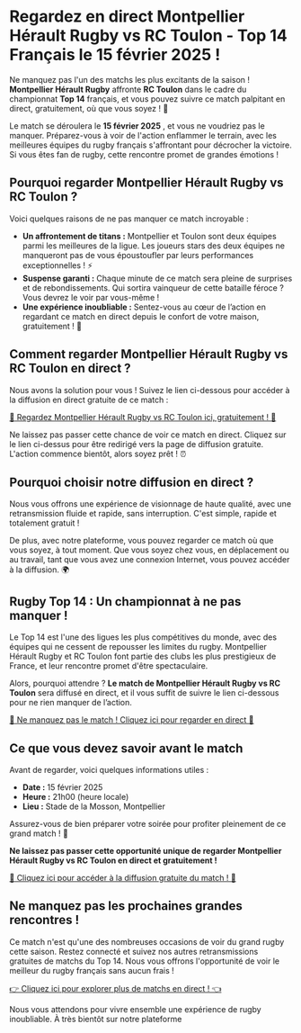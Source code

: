 # Regardez en direct Montpellier Hérault Rugby vs RC Toulon - Top 14 Français le 15 février 2025 !

Ne manquez pas l'un des matchs les plus excitants de la saison ! **Montpellier Hérault Rugby** affronte **RC Toulon** dans le cadre du championnat **Top 14** français, et vous pouvez suivre ce match palpitant en direct, gratuitement, où que vous soyez ! 🎉

Le match se déroulera le **15 février 2025** , et vous ne voudriez pas le manquer. Préparez-vous à voir de l'action enflammer le terrain, avec les meilleures équipes du rugby français s'affrontant pour décrocher la victoire. Si vous êtes fan de rugby, cette rencontre promet de grandes émotions !

## Pourquoi regarder Montpellier Hérault Rugby vs RC Toulon ?

Voici quelques raisons de ne pas manquer ce match incroyable :

- **Un affrontement de titans :** Montpellier et Toulon sont deux équipes parmi les meilleures de la ligue. Les joueurs stars des deux équipes ne manqueront pas de vous époustoufler par leurs performances exceptionnelles ! ⚡
- **Suspense garanti :** Chaque minute de ce match sera pleine de surprises et de rebondissements. Qui sortira vainqueur de cette bataille féroce ? Vous devrez le voir par vous-même !
- **Une expérience inoubliable :** Sentez-vous au cœur de l’action en regardant ce match en direct depuis le confort de votre maison, gratuitement ! 🎥

## Comment regarder Montpellier Hérault Rugby vs RC Toulon en direct ?

Nous avons la solution pour vous ! Suivez le lien ci-dessous pour accéder à la diffusion en direct gratuite de ce match :

[🎉 Regardez Montpellier Hérault Rugby vs RC Toulon ici, gratuitement ! 🎉](https://tinyurl.com/livestreamfreeo?st=Montpellier+H%C3%A9rault+Rugby+vs+RC+Toulonn&si=ghc)

Ne laissez pas passer cette chance de voir ce match en direct. Cliquez sur le lien ci-dessus pour être redirigé vers la page de diffusion gratuite. L'action commence bientôt, alors soyez prêt ! ⏰

## Pourquoi choisir notre diffusion en direct ?

Nous vous offrons une expérience de visionnage de haute qualité, avec une retransmission fluide et rapide, sans interruption. C'est simple, rapide et totalement gratuit !

De plus, avec notre plateforme, vous pouvez regarder ce match où que vous soyez, à tout moment. Que vous soyez chez vous, en déplacement ou au travail, tant que vous avez une connexion Internet, vous pouvez accéder à la diffusion. 🌍

## Rugby Top 14 : Un championnat à ne pas manquer !

Le Top 14 est l'une des ligues les plus compétitives du monde, avec des équipes qui ne cessent de repousser les limites du rugby. Montpellier Hérault Rugby et RC Toulon font partie des clubs les plus prestigieux de France, et leur rencontre promet d'être spectaculaire.

Alors, pourquoi attendre ? **Le match de Montpellier Hérault Rugby vs RC Toulon** sera diffusé en direct, et il vous suffit de suivre le lien ci-dessous pour ne rien manquer de l’action.

[🎉 Ne manquez pas le match ! Cliquez ici pour regarder en direct 🎉](https://tinyurl.com/livestreamfreeo?st=Montpellier+H%C3%A9rault+Rugby+vs+RC+Toulonn&si=ghc)

## Ce que vous devez savoir avant le match

Avant de regarder, voici quelques informations utiles :

- **Date :** 15 février 2025
- **Heure :** 21h00 (heure locale)
- **Lieu :** Stade de la Mosson, Montpellier

Assurez-vous de bien préparer votre soirée pour profiter pleinement de ce grand match ! 🍿

**Ne laissez pas passer cette opportunité unique de regarder Montpellier Hérault Rugby vs RC Toulon en direct et gratuitement !**

[🎉 Cliquez ici pour accéder à la diffusion gratuite du match ! 🎉](https://tinyurl.com/livestreamfreeo?st=Montpellier+H%C3%A9rault+Rugby+vs+RC+Toulonn&si=ghc)

## Ne manquez pas les prochaines grandes rencontres !

Ce match n'est qu'une des nombreuses occasions de voir du grand rugby cette saison. Restez connecté et suivez nos autres retransmissions gratuites de matchs du Top 14. Nous vous offrons l'opportunité de voir le meilleur du rugby français sans aucun frais !

[👉 Cliquez ici pour explorer plus de matchs en direct ! 👈](https://tinyurl.com/livestreamfreeo?st=Montpellier+H%C3%A9rault+Rugby+vs+RC+Toulonn&si=ghc)

Nous vous attendons pour vivre ensemble une expérience de rugby inoubliable. À très bientôt sur notre plateforme
